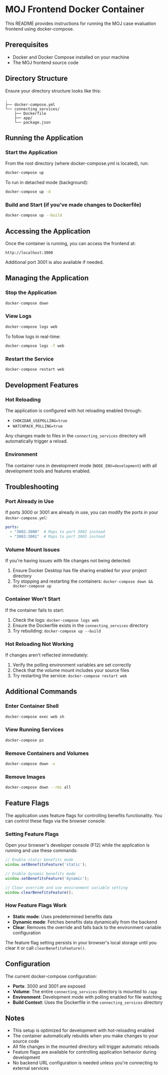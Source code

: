 # MOJ Frontend Docker Container

This README provides instructions for running the MOJ case evaluation frontend using docker-compose.

## Prerequisites

- Docker and Docker Compose installed on your machine
- The MOJ frontend source code

## Directory Structure

Ensure your directory structure looks like this:
```
.
├── docker-compose.yml
└── connecting_services/
    ├── Dockerfile
    ├── app/
    └── package.json
```

## Running the Application

### Start the Application

From the root directory (where docker-compose.yml is located), run:

```bash
docker-compose up
```

To run in detached mode (background):

```bash
docker-compose up -d
```

### Build and Start (if you've made changes to Dockerfile)

```bash
docker-compose up --build
```

## Accessing the Application

Once the container is running, you can access the frontend at:
```
http://localhost:3000
```

Additional port 3001 is also available if needed.

## Managing the Application

### Stop the Application

```bash
docker-compose down
```

### View Logs

```bash
docker-compose logs web
```

To follow logs in real-time:

```bash
docker-compose logs -f web
```

### Restart the Service

```bash
docker-compose restart web
```

## Development Features

### Hot Reloading

The application is configured with hot reloading enabled through:
- `CHOKIDAR_USEPOLLING=true`
- `WATCHPACK_POLLING=true`

Any changes made to files in the `connecting_services` directory will automatically trigger a reload.

### Environment

The container runs in development mode (`NODE_ENV=development`) with all development tools and features enabled.

## Troubleshooting

### Port Already in Use
If ports 3000 or 3001 are already in use, you can modify the ports in your `docker-compose.yml`:
```yaml
ports:
  - "3002:3000"  # Maps to port 3002 instead
  - "3003:3001"  # Maps to port 3003 instead
```

### Volume Mount Issues
If you're having issues with file changes not being detected:
1. Ensure Docker Desktop has file sharing enabled for your project directory
2. Try stopping and restarting the containers: `docker-compose down && docker-compose up`

### Container Won't Start
If the container fails to start:
1. Check the logs: `docker-compose logs web`
2. Ensure the Dockerfile exists in the `connecting_services` directory
3. Try rebuilding: `docker-compose up --build`

### Hot Reloading Not Working
If changes aren't reflected immediately:
1. Verify the polling environment variables are set correctly
2. Check that the volume mount includes your source files
3. Try restarting the service: `docker-compose restart web`

## Additional Commands

### Enter Container Shell
```bash
docker-compose exec web sh
```

### View Running Services
```bash
docker-compose ps
```

### Remove Containers and Volumes
```bash
docker-compose down -v
```

### Remove Images
```bash
docker-compose down --rmi all
```

## Feature Flags

The application uses feature flags for controlling benefits functionality. You can control these flags via the browser console:

### Setting Feature Flags

Open your browser's developer console (F12) while the application is running and use these commands:

```javascript
// Enable static benefits mode
window.setBenefitsFeature('static');

// Enable dynamic benefits mode
window.setBenefitsFeature('dynamic');

// Clear override and use environment variable setting
window.clearBenefitsFeature();
```

### How Feature Flags Work

- **Static mode**: Uses predetermined benefits data
- **Dynamic mode**: Fetches benefits data dynamically from the backend
- **Clear**: Removes the override and falls back to the environment variable configuration

The feature flag setting persists in your browser's local storage until you clear it or call `clearBenefitsFeature()`.

## Configuration

The current docker-compose configuration:
- **Ports**: 3000 and 3001 are exposed
- **Volume**: The entire `connecting_services` directory is mounted to `/app`
- **Environment**: Development mode with polling enabled for file watching
- **Build Context**: Uses the Dockerfile in the `connecting_services` directory

## Notes

- This setup is optimized for development with hot-reloading enabled
- The container automatically rebuilds when you make changes to your source code
- All file changes in the mounted directory will trigger automatic reloads
- Feature flags are available for controlling application behavior during development
- No backend URL configuration is needed unless you're connecting to external services